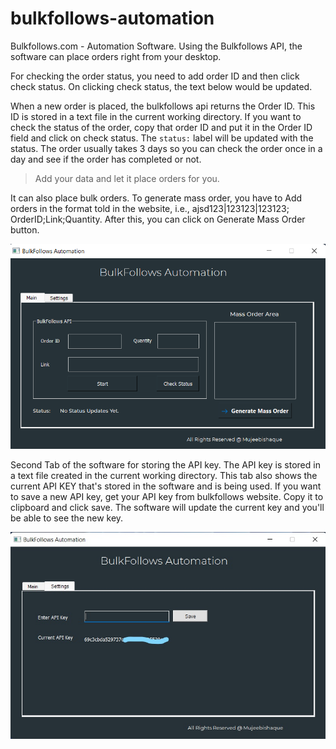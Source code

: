# bulkfollows-automation
Bulkfollows.com - Automation Software. Using the Bulkfollows API, the software can place orders right from your desktop. 

For checking the order status, you need to add order ID and then click check status. On clicking check status, the text below would be updated. 

When a new order is placed, the bulkfollows api returns the Order ID. This ID is stored in a text file in the current working directory. If you want to check the status of the order, copy that order ID and put it in the Order ID field and click on check status. The `status:` label will be updated with the status. The order usually takes 3 days so you can check the order once in a day and see if the order has completed or not.

> Add your data and let it place orders for you. 


It can also place bulk orders. To generate mass order, you have to Add orders in the format told in the website, i.e., ajsd123|123123|123123; OrderID;Link;Quantity. After this, you can click on Generate Mass Order button.

![front page bulkfollows automation mujeebishaque](https://github.com/mujeebishaque/bulkfollows-automation/blob/main/bin/first.png)

Second Tab of the software for storing the API key. The API key is stored in a text file created in the current working directory.
This tab also shows the current API KEY that's stored in the software and is being used. If you want to save a new API key, get your API key from bulkfollows website. Copy it to clipboard and click save. The software will update the current key and you'll be able to see the new key.

![Second Tab Bulkfollows automation mujeebishaque](https://github.com/mujeebishaque/bulkfollows-automation/blob/main/bin/second.jpg)
